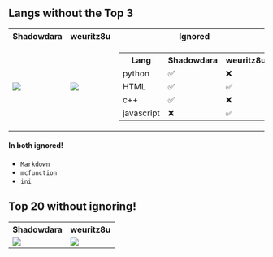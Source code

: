 <!-- IDK why i wrote this in HTML! -->
<h2>Langs without the Top 3</h2>
<table>
    <tr>
        <th><b>Shadowdara</b></th>
        <th><b>weuritz8u</b></th>
        <th><b>Ignored</b></th>
    </tr>
    <tr>
        <td><img
                src="https://github-readme-stats.vercel.app/api/top-langs/?username=Shadowdara&layout=compact&theme=chartreuse-dark&langs_count=20&exclude_repo=Arduino-NWT&hide=markdown,mcfunction,ini,python,html,c++">
        </td>
        <td><img
                src="https://github-readme-stats.vercel.app/api/top-langs/?username=weuritz8u&layout=compact&theme=chartreuse-dark&langs_count=20&hide=markdown,mcfunction,ini,html,css,javascript">
        </td>
        <td>
            <table>
                <tr>
                    <th>Lang
                    <th>Shadowdara</th>
                    <th>weuritz8u</th>
                </tr>
                <tr>
                    <td>python</td>
                    <td>✅</td>
                    <td>❌</td>
                </tr>
                <tr>
                    <td>HTML</td>
                    <td>✅</td>
                    <td>✅</td>
                </tr>
                <tr>
                    <td>c++</td>
                    <td>✅</td>
                    <td>❌</td>
                </tr>
                <tr>
                    <td>javascript</td>
                    <td>❌</td>
                    <td>✅</td>
                </tr>
            </table>
        </td>
    </tr>
</table>
<h4><b>In both ignored!</b></h4>
<ul>
    <li><code>Markdown</code></li>
    <li><code>mcfunction</code></li>
    <li><code>ini</code></li>
</ul>
<h2>Top 20 without ignoring!</h2>
<table>
    <tr>
        <th><b>Shadowdara</b></th>
        <th><b>weuritz8u</b></th>
    </tr>
    <tr>
        <td><img
                src="https://github-readme-stats.vercel.app/api/top-langs/?username=Shadowdara&layout=compact&theme=chartreuse-dark&langs_count=20">
        </td>
        <td><img
                src="https://github-readme-stats.vercel.app/api/top-langs/?username=weuritz8u&layout=compact&theme=chartreuse-dark&langs_count=20">
        </td>
    </tr>
</table>
